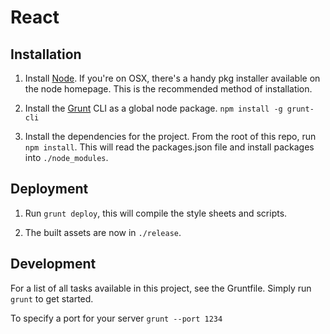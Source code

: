 # React

## Installation

1. Install [Node](http://nodejs.org/). If you're on OSX, there's a handy pkg
   installer available on the node homepage. This is the recommended method of
   installation.

2. Install the [Grunt](http://gruntjs.com) CLI as a global node package.
   `npm install -g grunt-cli`

3. Install the dependencies for the project. From the root of this repo, run
   `npm install`. This will read the packages.json file and install packages
   into `./node_modules`.

## Deployment

1. Run `grunt deploy`, this will compile the style sheets and scripts.

2. The built assets are now in `./release`.

## Development

For a list of all tasks available in this project, see the
Gruntfile. Simply run `grunt` to get started.

To specify a port for your server `grunt --port 1234`

